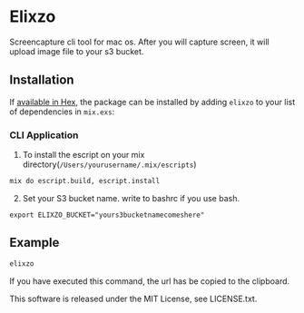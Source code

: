 # Elixzo

Screencapture cli tool for mac os.
After you will capture screen, it will upload image file to your s3 bucket.

## Installation

If [available in Hex](https://hex.pm/docs/publish), the package can be installed
by adding `elixzo` to your list of dependencies in `mix.exs`:

### CLI Application
  1. To install the escript on your mix directory(`/Users/yourusername/.mix/escripts`)

  ```bash
  mix do escript.build, escript.install
  ```

  2. Set your S3 bucket name. write to bashrc if you use bash.

  ```
  export ELIXZO_BUCKET="yours3bucketnamecomeshere"
  ```

## Example

```bash
elixzo
```

If you have executed this command, the url has be copied to the clipboard.


This software is released under the MIT License, see LICENSE.txt.
